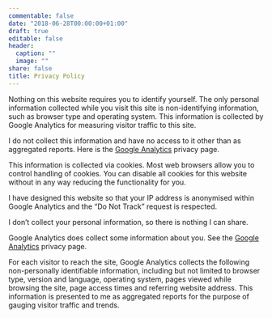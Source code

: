 ```yaml
---
commentable: false
date: "2018-06-28T00:00:00+01:00"
draft: true
editable: false
header:
  caption: ""
  image: ""
share: false
title: Privacy Policy
---
```


Nothing on this website requires you to identify yourself. The only personal information collected while you visit this site is non-identifying information, such as browser type and operating system. This information is collected by Google Analytics for measuring visitor traffic to this site.

I do not collect this information and have no access to it other than as aggregated reports. Here is the [Google Analytics](https://support.google.com/analytics/answer/6004245) privacy page.

This information is collected via cookies. Most web browsers allow you to control handling of cookies. You can disable all cookies for this website without in any way reducing the functionality for you.

I have designed this website so that your IP address is anonymised within Google Analytics and the “Do Not Track” request is respected.

I don’t collect your personal information, so there is nothing I can share.

Google Analytics does collect some information about you. See the [Google Analytics](https://support.google.com/analytics/answer/6004245) privacy page.

For each visitor to reach the site, Google Analytics collects the following non-personally identifiable information, including but not limited to browser type, version and language, operating system, pages viewed while browsing the site, page access times and referring website address. This information is presented to me as aggregated reports for the purpose of gauging visitor traffic and trends.

